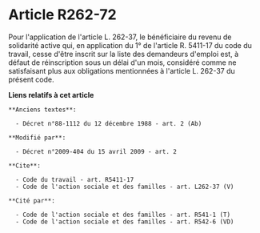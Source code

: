# Article R262-72

Pour l'application de l'article L. 262-37, le bénéficiaire du revenu de solidarité active qui, en application du 1° de
l'article R. 5411-17 du code du travail, cesse d'être inscrit sur la liste des demandeurs d'emploi est, à défaut de
réinscription sous un délai d'un mois, considéré comme ne satisfaisant plus aux obligations mentionnées à l'article L. 262-37
du présent code.

**Liens relatifs à cet article**

	**Anciens textes**:

	  - Décret n°88-1112 du 12 décembre 1988 - art. 2 (Ab)

	**Modifié par**:

	  - Décret n°2009-404 du 15 avril 2009 - art. 2

	**Cite**:

	  - Code du travail - art. R5411-17
	  - Code de l'action sociale et des familles - art. L262-37 (V)

	**Cité par**:

	  - Code de l'action sociale et des familles - art. R541-1 (T)
	  - Code de l'action sociale et des familles - art. R542-6 (VD)
